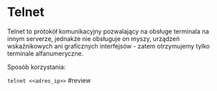 # Telnet
Telnet to protokół komunikacyjny pozwalający na obsługe terminala na innym serverze, jednakże nie obsługuje on myszy, urządzeń wskaźnikowych ani graficznych interfejsów - zatem otrzymujemy tylko terminale alfanumeryczne.

Sposób korzystania:

``telnet <<adres_ip>>``
 #review
